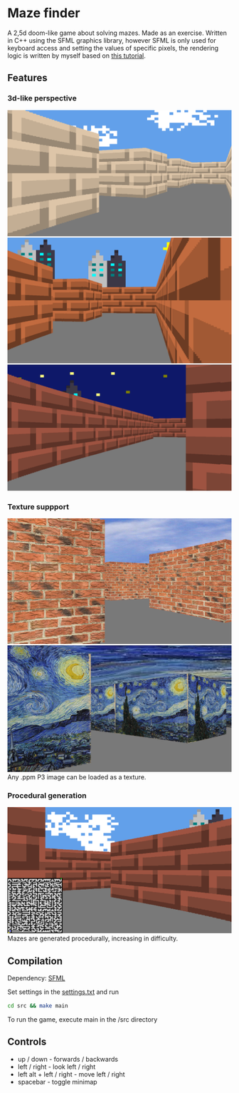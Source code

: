# Maze finder
A 2,5d doom-like game about solving mazes. Made as an exercise. Written in C++ using the SFML graphics library, however SFML is only used for keyboard access and setting the values of specific pixels, the rendering logic is written by myself based on [this tutorial](https://github.com/vinibiavatti1/RayCastingTutorial).

## Features
### 3d-like perspective
![image](./screenshots/Screenshot%20from%202024-03-09%2023-24-01.png)
![image](./screenshots/Screenshot%20from%202024-03-09%2023-22-47.png)
![image](./screenshots/Screenshot%20from%202024-03-09%2023-23-16.png)

### Texture suppport
![image](./screenshots/Screenshot%20from%202024-03-09%2023-20-17.png)
![image](./screenshots/Screenshot%20from%202024-03-09%2023-59-34.png)
Any .ppm P3 image can be loaded as a texture.

### Procedural generation
![image](./screenshots/Screenshot%20from%202024-03-09%2023-25-16.png)
Mazes are generated procedurally, increasing in difficulty.

## Compilation
Dependency: [SFML](https://www.sfml-dev.org/)

Set settings in the [settings.txt](./settings.txt) and run
```bash
cd src && make main
```
To run the game, execute main in the /src directory

## Controls
- up / down - forwards / backwards
- left / right - look left / right
- left alt + left / right - move left / right
- spacebar - toggle minimap